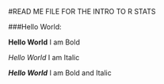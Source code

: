 #READ ME FILE FOR THE INTRO TO R STATS

###Hello World:

**Hello World** I am Bold

_Hello World_ I am Italic

_**Hello World**_ I am Bold and Italic

